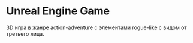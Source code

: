 # Unreal Engine Game
 3D игра в жанре action-adventure с элементами rogue-like с видом от третьего лица.
